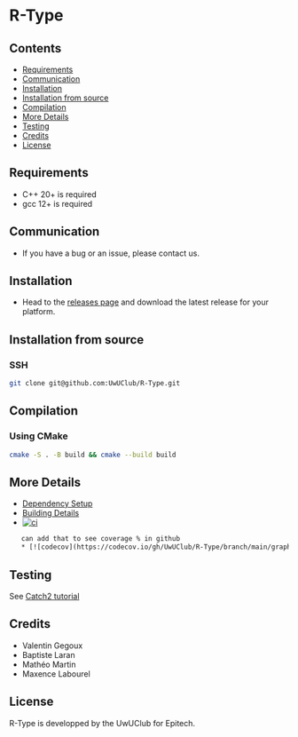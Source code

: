 # R-Type



## Contents

- [Requirements](#requirements)
- [Communication](#communication)
- [Installation](#installation)
- [Installation from source](#installation-from-source)
- [Compilation](#compilation)
- [More Details](#more-details)
- [Testing](#testing)
- [Credits](#credits)
- [License](#license)

## Requirements

- C++ 20+ is required
- gcc 12+ is required

## Communication

- If you have a bug or an issue, please contact us.

## Installation
- Head to the [releases page](github.com/UwUClub/R-Type/releases) and download the latest release for your platform.

## Installation from source

### SSH

```bash
git clone git@github.com:UwUClub/R-Type.git
```

## Compilation

### Using CMake

```bash
cmake -S . -B build && cmake --build build
```

## More Details

 * [Dependency Setup](README_dependencies.md)
 * [Building Details](README_building.md)
 * [![ci](https://github.com/UwUClub/Zappy/actions/workflows/Testing.yml/badge.svg)](https://github.com/cpp-best-practices/cmake_template/actions/workflows/ci.yml)
 ``` txt
    can add that to see coverage % in github
    * [![codecov](https://codecov.io/gh/UwUClub/R-Type/branch/main/graph/badge.svg)](https://codecov.io/gh/cpp-best-practices/cmake_template)
 ```
## Testing

See [Catch2 tutorial](https://github.com/catchorg/Catch2/blob/master/docs/tutorial.md)

## Credits

- Valentin Gegoux
- Baptiste Laran
- Mathéo Martin
- Maxence Labourel

## License

R-Type is developped by the UwUClub for Epitech.
